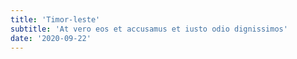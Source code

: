 ```yaml
---
title: 'Timor-leste'
subtitle: 'At vero eos et accusamus et iusto odio dignissimos'
date: '2020-09-22'
---
```

